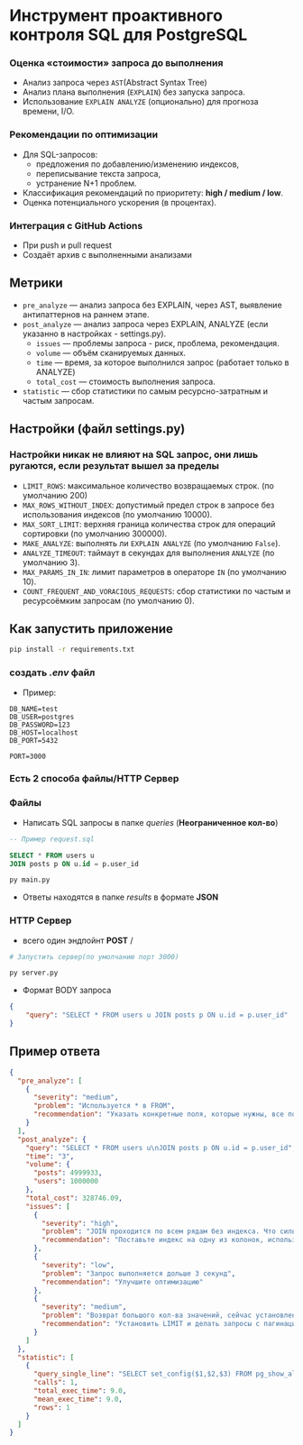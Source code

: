 # Инструмент проактивного контроля SQL для PostgreSQL

### Оценка «стоимости» запроса до выполнения
- Анализ запроса через `AST`(Abstract Syntax Tree)
- Анализ плана выполнения (`EXPLAIN`) без запуска запроса.  
- Использование `EXPLAIN ANALYZE` (опционально) для прогноза времени, I/O.  

### Рекомендации по оптимизации
- Для SQL-запросов:
  - предложения по добавлению/изменению индексов,  
  - переписывание текста запроса,  
  - устранение N+1 проблем.  
- Классификация рекомендаций по приоритету: **high / medium / low**.  
- Оценка потенциального ускорения (в процентах).  
<!-- - Выявление шаблонов проблемных запросов через анализ логов и формирование профилактических мер. -->

### Интеграция с GitHub Actions
- При push и pull request
- Создаёт архив с выполненными анализами

## Метрики
- `pre_analyze` — анализ запроса без EXPLAIN, через AST, выявление антипаттернов на раннем этапе.  
- `post_analyze` — анализ запроса через EXPLAIN, ANALYZE (если указанно в настройках - settings.py).  
    - `issues` — проблемы запроса - риск, проблема, рекомендация.  
    - `volume` — объём сканируемых данных.  
    - `time` — время, за которое выполнился запрос (работает только в ANALYZE)
    - `total_cost` — стоимость выполнения запроса.  
- `statistic` — сбор статистики по самым ресурсно-затратным и частым запросам.

## Настройки (файл settings.py)
### Настройки никак не влияют на SQL запрос, они лишь ругаются, если результат вышел за пределы
- `LIMIT_ROWS`: максимальное количество возвращаемых строк. (по умолчанию 200)
- `MAX_ROWS_WITHOUT_INDEX`: допустимый предел строк в запросе без использования индексов (по умолчанию 10000).  
- `MAX_SORT_LIMIT`: верхняя граница количества строк для операций сортировки (по умолчанию 300000).  
- `MAKE_ANALYZE`: выполнять ли `EXPLAIN ANALYZE` (по умолчанию `False`).  
- `ANALYZE_TIMEOUT`: таймаут в секундах для выполнения `ANALYZE` (по умолчанию 3).  
- `MAX_PARAMS_IN_IN`: лимит параметров в операторе `IN` (по умолчанию 10).  
- `COUNT_FREQUENT_AND_VORACIOUS_REQUESTS`: сбор статистики по частым и ресурсоёмким запросам (по умолчанию 0).

## Как запустить приложение
```bash
pip install -r requirements.txt
```
### создать *.env* файл
- Пример:

```env
DB_NAME=test
DB_USER=postgres
DB_PASSWORD=123
DB_HOST=localhost
DB_PORT=5432

PORT=3000
```

### Есть 2 способа файлы/HTTP Сервер
### Файлы

- Написать SQL запросы в папке *queries* (**Неограниченное кол-во**)

```sql
-- Пример request.sql

SELECT * FROM users u
JOIN posts p ON u.id = p.user_id
```

```bash
py main.py
```

- Ответы находятся в папке *results* в формате **JSON**

### HTTP Сервер
- всего один эндпойнт **POST** /

```bash
# Запустить сервер(по умолчанию порт 3000)

py server.py
```

- Формат BODY запроса
```json
{
    "query": "SELECT * FROM users u JOIN posts p ON u.id = p.user_id"
}
```

## Пример ответа
```json
{
  "pre_analyze": [
    {
      "severity": "medium",
      "problem": "Используется * в FROM",
      "recommendation": "Указать конкретные поля, которые нужны, все поля: "
    }
  ],
  "post_analyze": {
    "query": "SELECT * FROM users u\nJOIN posts p ON u.id = p.user_id",
    "time": "3",
    "volume": {
      "posts": 4999933,
      "users": 1000000
    },
    "total_cost": 328746.09,
    "issues": [
      {
        "severity": "high",
        "problem": "JOIN проходится по всем рядам без индекса. Что сильно тормозит запрос",
        "recommendation": "Поставьте индекс на одну из колонок, использующихся в JOIN"
      },
      {
        "severity": "low",
        "problem": "Запрос выполняется дольше 3 секунд",
        "recommendation": "Улучшите оптимизацию"
      },
      {
        "severity": "medium",
        "problem": "Возврат большого кол-ва значений, сейчас установлен лимит 200. Запрос вернёт 4940201 полей",
        "recommendation": "Установить LIMIT и делать запросы с пагинацией(метод с курсором)"
      }
    ]
  },
  "statistic": [
    {
      "query_single_line": "SELECT set_config($1,$2,$3) FROM pg_show_all_settings() WHERE name = $4",
      "calls": 1,
      "total_exec_time": 9.0,
      "mean_exec_time": 9.0,
      "rows": 1
    }
  ]
}